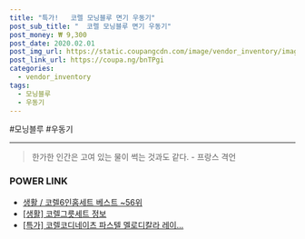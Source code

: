 ```yaml
--- 
title: "특가!   코렐 모닝블루 면기 우동기" 
post_sub_title: "  코렐 모닝블루 면기 우동기" 
post_money: ₩ 9,300 
post_date: 2020.02.01 
post_img_url: https://static.coupangcdn.com/image/vendor_inventory/images/2016/06/18/1/8/cc04c954-436c-4a42-9bfa-728ad8ca73d1.jpg 
post_link_url: https://coupa.ng/bnTPgi 
categories: 
  - vendor_inventory 
tags: 
  - 모닝블루 
  - 우동기 
--- 
```

  #모닝블루 #우동기 
<hr> 

> 한가한 인간은 고여 있는 물이 썩는 것과도 같다. - 프랑스 격언 


### POWER LINK

* <a href="https://blog.naver.com/santokki14/221777320800" target="_blank">생활 / 코렐6인홈세트 베스트 ~56위</a>
* <a href="https://blog.naver.com/santokki14/221775570874" target="_blank"> [생활] 코렐그릇세트 정보 </a>
* <a href="https://blog.naver.com/an0733/221786520320" target="_blank">[특가] 코렐코디네이츠 파스텔 멜로디칼라 레이...</a>
